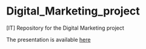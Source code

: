 # Digital_Marketing_project

[IT] Repository for the Digital Marketing project

The presentation is available [here](Presentazione.pdf)
